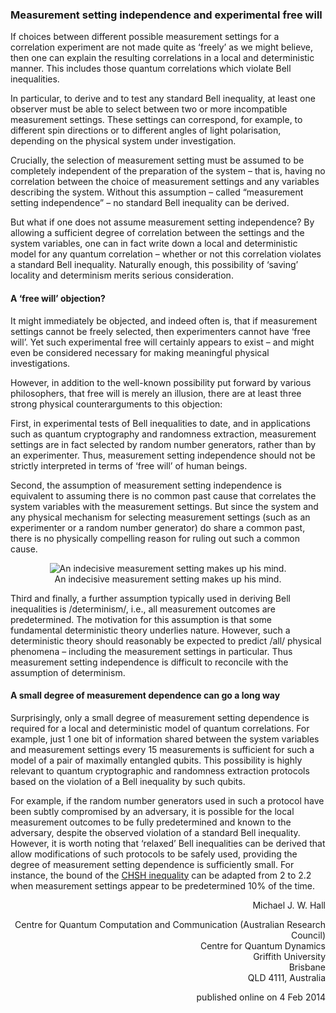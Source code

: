 ### Measurement setting independence and experimental free will

If choices between different possible measurement settings for a correlation experiment are not made quite as ‘freely’ as we might believe, then one can explain the resulting correlations in a local and deterministic manner.  This includes those quantum correlations which violate Bell inequalities.

In particular, to derive and to test any standard Bell inequality, at least one observer must be able to select between two or more incompatible measurement settings.  These settings can correspond, for example, to different spin directions or to different angles of light polarisation, depending on the physical system under investigation.

Crucially, the selection of measurement setting must be assumed to be completely independent of the preparation of the system – that is, having no correlation between the choice of measurement settings and any variables describing the system.  Without this assumption – called “measurement setting independence” – no standard Bell inequality can be derived.

But what if one does not assume measurement setting independence?  By allowing a sufficient degree of correlation between the settings and the system variables, one can in fact write down a local and deterministic model for any quantum correlation – whether or not this correlation violates a standard Bell inequality.  Naturally enough, this possibility of ‘saving’ locality and determinism merits serious consideration.

#### A ‘free will’ objection?

It might immediately be objected, and indeed often is, that if measurement settings cannot be freely selected, then experimenters cannot have ‘free will’.  Yet such experimental free will certainly appears to exist – and might even be considered necessary for making meaningful physical investigations.

However, in addition to the well-known possibility put forward by various philosophers, that free will is merely an illusion, there are at least three strong physical counterarguments to this objection:

First, in experimental tests of Bell inequalities to date, and in applications such as quantum cryptography and randomness extraction, measurement settings are in fact selected by random number generators, rather than by an experimenter.  Thus, measurement setting independence should not be strictly interpreted in terms of ‘free will’ of human beings.

Second, the assumption of measurement setting independence is equivalent to assuming there is no common past cause that correlates the system variables with the measurement settings.  But since the system and any physical mechanism for selecting measurement settings (such as an experimenter or a random number generator) do share a common past, there is no physically compelling reason for ruling out such a common cause.

<p align="center">
  <img src="/assets/images/contrib/freewill_ill.jpg" alt="An indecisive measurement setting makes up his mind."/><br/>
  <span class="figure_caption">An indecisive measurement setting makes up his mind.</span>
</p>

Third and finally, a further assumption typically used in deriving Bell inequalities is /determinism/, i.e., all measurement outcomes are predetermined.  The motivation for this assumption is that some fundamental deterministic theory underlies nature.  However, such a deterministic theory should reasonably be expected to predict /all/ physical phenomena – including the measurement settings in particular. Thus measurement setting independence is difficult to reconcile with the assumption of determinism.

#### A small degree of measurement dependence can go a long way

Surprisingly, only a small degree of measurement setting dependence is required for a local and deterministic model of quantum correlations.  For example, just 1 one bit of information shared between the system variables and measurement settings every 15 measurements is sufficient for such a model of a pair of maximally entangled qubits.  This possibility is highly relevant to quantum cryptographic and randomness extraction protocols based on the violation of a Bell inequality by such qubits.

For example, if the random number generators used in such a protocol have been subtly compromised by an adversary, it is possible for the local measurement outcomes to be fully predetermined and known to the adversary, despite the observed violation of a standard Bell inequality.  However, it is worth noting that ‘relaxed’ Bell inequalities can be derived that allow modifications of such protocols to be safely used, providing the degree of measurement setting dependence is sufficiently small. For instance, the bound of the [CHSH inequality](/db/canonical/1) can be adapted from 2 to 2.2 when measurement settings appear to be predetermined 10% of the time.


<p align="right">
Michael J. W. Hall<br/>
</p>
<p align="right">
<span class="author_address">
Centre for Quantum Computation and Communication (Australian Research Council)<br/>
Centre for Quantum Dynamics<br/>
Griffith University<br/>
Brisbane<br/>
QLD 4111, Australia
<span/>
</p>

<p align="right">
published online on 4 Feb 2014
</p>
